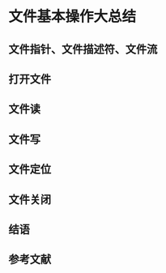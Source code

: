 # 文件基本操作大总结


## 文件指针、文件描述符、文件流



## 打开文件


## 文件读


## 文件写


## 文件定位



## 文件关闭



## 结语



## 参考文献
